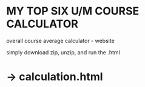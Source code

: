 # MY TOP SIX U/M COURSE CALCULATOR
overall course average calculator - website

simply download zip, unzip, and run the .html

# -> calculation.html
